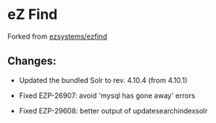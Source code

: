 eZ Find
=======

Forked from [ezsystems/ezfind](https://github.com/ezsystems/ezfind)

## Changes:

* Updated the bundled Solr to rev. 4.10.4 (from 4.10.1)

* Fixed EZP-26907: avoid 'mysql has gone away' errors

* Fixed EZP-29608: better output of updatesearchindexsolr
